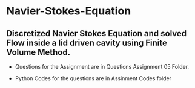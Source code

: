 # Navier-Stokes-Equation
## Discretized Navier Stokes Equation and solved Flow inside a lid driven cavity using Finite Volume Method.


- Questions for the Assignment are in Questions Assignment 05 Folder.

- Python Codes for the questions are in Assinment Codes folder



